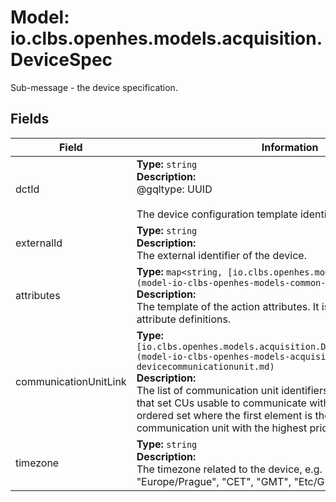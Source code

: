# Model: io.clbs.openhes.models.acquisition.DeviceSpec

Sub-message - the device specification.

## Fields

| Field | Information |
| --- | --- |
| dctId | <b>Type:</b> `string`<br><b>Description:</b><br>@gqltype: UUID<br><br>The device configuration template identifier. |
| externalId | <b>Type:</b> `string`<br><b>Description:</b><br>The external identifier of the device. |
| attributes | <b>Type:</b> `map<string, [io.clbs.openhes.models.common.FieldValue](model-io-clbs-openhes-models-common-fieldvalue.md)>`<br><b>Description:</b><br>The template of the action attributes. It is represented as a list of attribute definitions. |
| communicationUnitLink | <b>Type:</b> `[io.clbs.openhes.models.acquisition.DeviceCommunicationUnit](model-io-clbs-openhes-models-acquisition-devicecommunicationunit.md)`<br><b>Description:</b><br>The list of communication unit identifiers (and additional info) that set CUs usable to communicate with the device. It's an ordered set where the first element is the primary communication unit with the highest priority. |
| timezone | <b>Type:</b> `string`<br><b>Description:</b><br>The timezone related to the device, e.g. "America/New_York", "Europe/Prague", "CET", "GMT", "Etc/GMT+2". |

